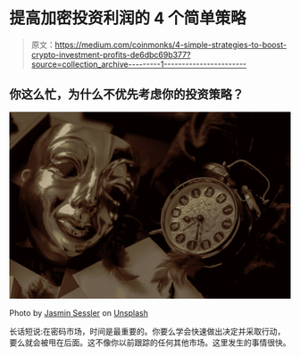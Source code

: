 # 提高加密投资利润的 4 个简单策略

> 原文：<https://medium.com/coinmonks/4-simple-strategies-to-boost-crypto-investment-profits-de6dbc69b377?source=collection_archive---------1----------------------->

## 你这么忙，为什么不优先考虑你的投资策略？

![](img/08b79b0a62c998a5c25dd72cf18d47eb.png)

Photo by [Jasmin Sessler](https://unsplash.com/@jasmin_sessler?utm_source=medium&utm_medium=referral) on [Unsplash](https://unsplash.com?utm_source=medium&utm_medium=referral)

长话短说:在密码市场，时间是最重要的。你要么学会快速做出决定并采取行动，要么就会被甩在后面。这不像你以前跟踪的任何其他市场。这里发生的事情很快。